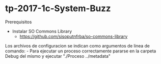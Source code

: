 # tp-2017-1c-System-Buzz

Prerequisitos
* Instalar SO Commons Library 
	- https://github.com/sisoputnfrba/so-commons-library
	
Los archivos de configuracion se indican como argumentos de linea de comando:
	- Para ejecutar un proceso correctamente pararse en la carpeta Debug del mismo y ejecutar "./Proceso ../metadata"
